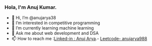 ### Hola, I'm Anuj Kumar.
- 👋 Hi, I’m @anujarya38
- 👀 I’m interested in competitive programming
- 🌱 I’m currently learning machine learning
- 💞 Ask me about web development and DSA
- 📫 How to reach me :[Linked-in : Anuj Arya](https://www.linkedin.com/in/anuj-arya-83b101288/).- [Leetcode- anujarya988](https://leetcode.com/anujarya988/)

<!---
anujarya38/anujarya38 is a ✨ special ✨ repository because its `README.md` (this file) appears on your GitHub profile.
You can click the Preview link to take a look at your changes.
--->
